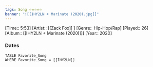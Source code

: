 ```yaml
---
tags: Song ⭐⭐⭐⭐⭐ 
banner: "![[IHY2LN + Marinate (2020).jpg]]"
---
```

[Time:: 5:53]
[Artist:: [[Zack Fox]] ]
[Genre:: Hip-Hop/Rap]
[Played:: 26]
[Album:: [[IHY2LN + Marinate (2020)]]]
[Year:: 2020]
### Dates
````dataview
TABLE Favorite_Song
WHERE Favorite_Song = [[IHY2LN]]
````